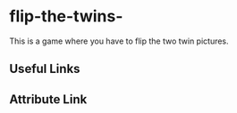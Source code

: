 # flip-the-twins-
This is a game where you have to flip the two twin pictures. 

## Useful Links


## Attribute Link

